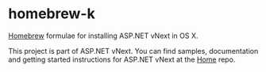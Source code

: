 homebrew-k
==========

[Homebrew](http://brew.sh/) formulae for installing ASP.NET vNext in OS X.

This project is part of ASP.NET vNext. You can find samples, documentation and getting started instructions for ASP.NET vNext at the [Home](https://github.com/aspnet/home) repo.

